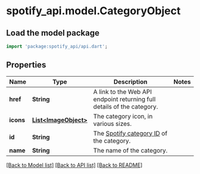 # spotify_api.model.CategoryObject

## Load the model package
```dart
import 'package:spotify_api/api.dart';
```

## Properties
Name | Type | Description | Notes
------------ | ------------- | ------------- | -------------
**href** | **String** | A link to the Web API endpoint returning full details of the category.  | 
**icons** | [**List&lt;ImageObject&gt;**](ImageObject.md) | The category icon, in various sizes.  | 
**id** | **String** | The [Spotify category ID](/documentation/web-api/concepts/spotify-uris-ids) of the category.  | 
**name** | **String** | The name of the category.  | 

[[Back to Model list]](../README.md#documentation-for-models) [[Back to API list]](../README.md#documentation-for-api-endpoints) [[Back to README]](../README.md)


